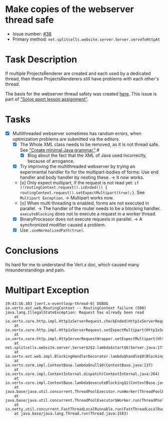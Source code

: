 # Make copies of the webserver thread safe
* Issue number: [\#38](https://codeberg.org/splitcells-net/net.splitcells.network.community/issues/38)
* Primary method: `net.splitcells.website.server.Server.serveToHttpAt`
# Task Description
If multiple ProjectsRenderer are created and each used by a dedicated thread,
then these ProjectsRenderers still have problems with each other's thread.

The basis for the webserver thread safety was created [here](../projects/2024-08-22-sigma-grind-of-24th-of-august-2024.md).
This issue is part of ["Solve sport lesson assignment"](2021-03-07-solve-sport-lesson-assignment.md).
# Tasks
* [x] Multithreaded webserver sometimes has random errors, when optimization problems are submitted via the editors.
    * [x] The Whole XML class needs to be removed, as it is not thread safe.
      See ["Create minimal Java grammar."](../compatibility-portability-and-adaptability/2021-03-08-create-minimal-java-grammar.md).#
        * [x] Blog about the fact that the XML of Java used incorrectly, because of arrogance.
    * [x] Try improving the multithreaded webserver by trying an experimental handler fix for the multipart-bodies of forms:
      Use end handler and body handler by nesting these. -> It now works.
    * [o] Only expect multipart, if the request is not read yet: `if (!routingContext.request().isEnded()) { routingContext.request().setExpectMultipart(true);}`.
      See `Multipart Exception`. -> Multipart works now.
    * [o] When multi threading is enabled, forms are not executed in parallel. -> The handler of the router needs to be a blocking handler.
      `executeBlocking` does not to execute a request in a worker thread.
    * [x] BinaryProcessor does not execute requests in parallel. -> A synchronized modifier caused a problem.
    * [x] Use `.useNormalizedPath(true)`.
# Conclusions
Its hard for me to understand the Vert.x doc,
which caused many misunderstandings and pain.
# Multipart Exception
````
19:43:16.303 [vert.x-eventloop-thread-0] DEBUG io.vertx.ext.web.RoutingContext -- RoutingContext failure (500)
java.lang.IllegalStateException: Request has already been read
	at io.vertx.core.http.impl.Http1xServerRequest.checkEnded(Http1xServerRequest.java:671)
	at io.vertx.core.http.impl.Http1xServerRequest.setExpectMultipart(Http1xServerRequest.java:477)
	at io.vertx.core.http.impl.HttpServerRequestWrapper.setExpectMultipart(HttpServerRequestWrapper.java:254)
	at net.splitcells.website.server.Server$2$2.lambda$start$6(Server.java:177)
	at io.vertx.ext.web.impl.BlockingHandlerDecorator.lambda$handle$0(BlockingHandlerDecorator.java:48)
	at io.vertx.core.impl.ContextBase.lambda$null$0(ContextBase.java:137)
	at io.vertx.core.impl.ContextInternal.dispatch(ContextInternal.java:264)
	at io.vertx.core.impl.ContextBase.lambda$executeBlocking$1(ContextBase.java:135)
	at java.base/java.util.concurrent.ThreadPoolExecutor.runWorker(ThreadPoolExecutor.java:1144)
	at java.base/java.util.concurrent.ThreadPoolExecutor$Worker.run(ThreadPoolExecutor.java:642)
	at io.netty.util.concurrent.FastThreadLocalRunnable.run(FastThreadLocalRunnable.java:30)
	at java.base/java.lang.Thread.run(Thread.java:1583)
````